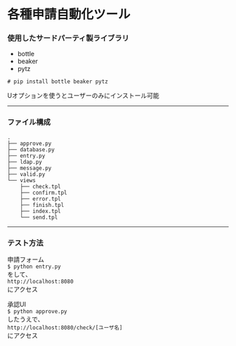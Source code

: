 # 各種申請自動化ツール

### 使用したサードパーティ製ライブラリ
* bottle
* beaker
* pytz

`# pip install bottle beaker pytz`

Uオプションを使うとユーザーのみにインストール可能

***

### ファイル構成
```
.
├── approve.py
├── database.py
├── entry.py
├── ldap.py
├── message.py
├── valid.py
└── views
    ├── check.tpl
    ├── confirm.tpl
    ├── error.tpl
    ├── finish.tpl
    ├── index.tpl
    └── send.tpl
```

***

### テスト方法
申請フォーム  
`$ python entry.py`  
をして、  
`http://localhost:8080`  
にアクセス


承認UI  
`$ python approve.py`  
したうえで、  
`http://localhost:8080/check/[ユーザ名]`  
にアクセス
